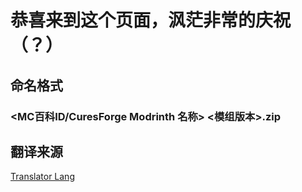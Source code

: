 # 恭喜来到这个页面，沨茫非常的庆祝（？）

## 命名格式

### <MC百科ID/CuresForge Modrinth 名称> <模组版本>.zip

## 翻译来源

[Translator Lang](https://github.com/lingxingmiao/Tools/tree/main/Minecraft%20AI%E7%BF%BB%E8%AF%91%E5%B7%A5%E5%85%B7)
